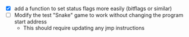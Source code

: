 - [x] add a function to set status flags more easily (bitflags or similar)
- [ ] Modify the test "Snake" game to work without changing the program start address
  - This should require updating any jmp instructions
